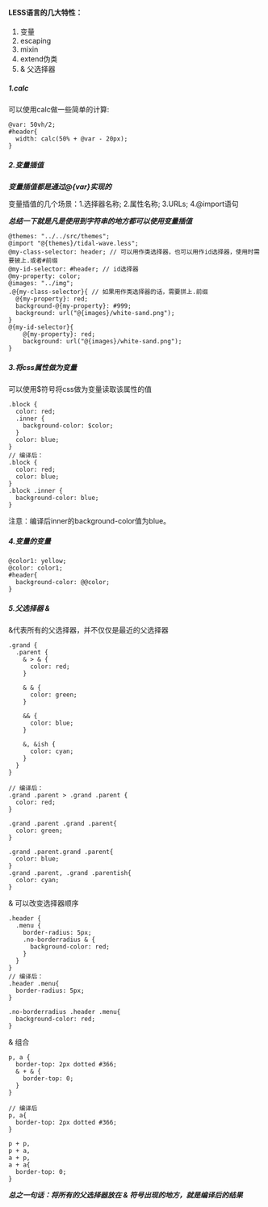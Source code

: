 #### LESS语言的几大特性：
1. 变量
2. escaping
3. mixin
4. extend伪类
5. & 父选择器

##### 1.calc
可以使用calc做一些简单的计算:
```less
@var: 50vh/2;
#header{
  width: calc(50% + @var - 20px);
}
```

##### 2.变量插值
***变量插值都是通过@{var}实现的***

变量插值的几个场景：1.选择器名称; 2.属性名称; 3.URLs; 4.@import语句

***总结一下就是凡是使用到字符串的地方都可以使用变量插值***
```less
@themes: "../../src/themes";
@import "@{themes}/tidal-wave.less";
@my-class-selector: header; // 可以用作类选择器，也可以用作id选择器，使用时需要披上.或者#前缀
@my-id-selector: #header; // id选择器
@my-property: color;
@images: "../img";
.@{my-class-selector}{ // 如果用作类选择器的话，需要拼上.前缀
  @{my-property}: red;
  background-@{my-property}: #999;
  background: url("@{images}/white-sand.png");
}
@{my-id-selector}{
    @{my-property}: red;
    background: url("@{images}/white-sand.png");
}
```

##### 3.将css属性做为变量
可以使用$符号将css做为变量读取该属性的值
```less
.block {
  color: red; 
  .inner {
    background-color: $color; 
  }
  color: blue;  
}
// 编译后：
.block {
  color: red; 
  color: blue;  
} 
.block .inner {
  background-color: blue; 
}
```

注意：编译后inner的background-color值为blue。


##### 4.变量的变量
```less
@color1: yellow;
@color: color1;
#header{
  background-color: @@color;
}
```

##### 5.父选择器 &
&代表所有的父选择器，并不仅仅是最近的父选择器
```less
.grand {
  .parent {
    & > & {
      color: red;
    }

    & & {
      color: green;
    }

    && {
      color: blue;
    }

    &, &ish {
      color: cyan;
    }
  }
}

// 编译后：
.grand .parent > .grand .parent {
  color: red;
}

.grand .parent .grand .parent{
  color: green;
}

.grand .parent.grand .parent{
  color: blue;
}
.grand .parent, .grand .parentish{
  color: cyan;
}
```

& 可以改变选择器顺序
```less
.header {
  .menu {
    border-radius: 5px;
    .no-borderradius & {
      background-color: red;
    }
  }
}
// 编译后：
.header .menu{
  border-radius: 5px;
}

.no-borderradius .header .menu{
  background-color: red;
}
```

& 组合
```less
p, a {
  border-top: 2px dotted #366;
  & + & {
    border-top: 0;
  }
}

// 编译后
p, a{
  border-top: 2px dotted #366;
}

p + p,
p + a,
a + p,
a + a{
  border-top: 0;
}

```


***总之一句话：将所有的父选择器放在 & 符号出现的地方，就是编译后的结果***
